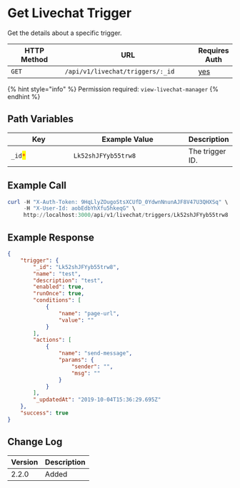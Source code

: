 # Get Livechat Trigger

Get the details about a specific trigger.

<table><thead><tr><th width="163">HTTP Method</th><th width="332">URL</th><th>Requires Auth</th></tr></thead><tbody><tr><td><code>GET</code></td><td><code>/api/v1/livechat/triggers/:_id</code></td><td><a href="../../../authentication-endpoints/">yes</a></td></tr></tbody></table>

{% hint style="info" %}
Permission required: `view-livechat-manager`
{% endhint %}

## Path Variables

<table><thead><tr><th width="163">Key</th><th width="285">Example Value</th><th>Description</th></tr></thead><tbody><tr><td><code>_id</code><mark style="color:red;"><code>*</code></mark></td><td><code>Lk52shJFYyb55trw8</code></td><td>The trigger ID.</td></tr></tbody></table>

## Example Call

```powershell
curl -H "X-Auth-Token: 9HqLlyZOugoStsXCUfD_0YdwnNnunAJF8V47U3QHXSq" \
     -H "X-User-Id: aobEdbYhXfu5hkeqG" \
     http://localhost:3000/api/v1/livechat/triggers/Lk52shJFYyb55trw8
```

## Example Response

```json
{
    "trigger": {
        "_id": "Lk52shJFYyb55trw8",
        "name": "test",
        "description": "test",
        "enabled": true,
        "runOnce": true,
        "conditions": [
            {
                "name": "page-url",
                "value": ""
            }
        ],
        "actions": [
            {
                "name": "send-message",
                "params": {
                    "sender": "",
                    "msg": ""
                }
            }
        ],
        "_updatedAt": "2019-10-04T15:36:29.695Z"
    },
    "success": true
}
```

## Change Log

| Version | Description |
| ------- | ----------- |
| 2.2.0   | Added       |
